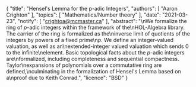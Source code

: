 {
    "title": "Hensel's Lemma for the p-adic Integers",
    "authors": [
        "Aaron Crighton"
    ],
    "topics": [
        "Mathematics/Number theory"
    ],
    "date": "2021-03-23",
    "notify": [
        "crightoa@mcmaster.ca"
    ],
    "abstract": "\nWe formalize the ring of <em>p</em>-adic integers within the framework of the\nHOL-Algebra library. The carrier of the ring is formalized as the\ninverse limit of quotients of the integers by powers of a fixed prime\n<em>p</em>. We define an integer-valued valuation, as well as an\nextended-integer valued valuation which sends 0 to the infinite\nelement. Basic topological facts about the <em>p</em>-adic integers are\nformalized, including completeness and sequential compactness. Taylor\nexpansions of polynomials over a commutative ring are defined,\nculminating in the formalization of Hensel's Lemma based on a\nproof due to Keith Conrad.",
    "licence": "BSD"
}